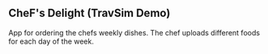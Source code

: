 ## CheF's Delight (TravSim Demo)
App for ordering the chefs weekly dishes. The chef uploads different foods for each day of the week.
